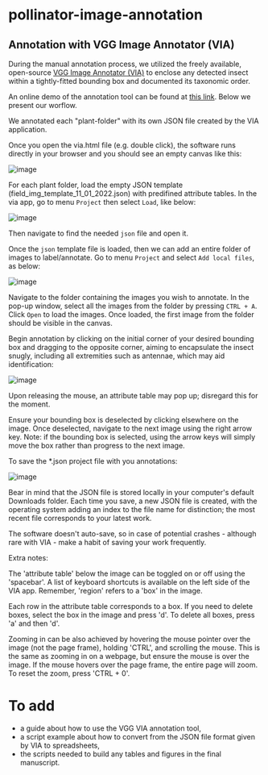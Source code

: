 # pollinator-image-annotation

## Annotation with VGG Image Annotator (VIA)

During the manual annotation process, we utilized the freely available, open-source [VGG Image Annotator (VIA)][1] to enclose any detected insect within a tightly-fitted bounding box and documented its taxonomic order. 

An online demo of the annotation tool can be found at [this link][2]. Below we present our worflow.

We annotated each "plant-folder" with its own JSON file created by the VIA application.

Once you open the via.html file (e.g. double click), the software runs directly in your browser and you should see an empty canvas like this:

![image](https://github.com/valentinitnelav/pollinator-image-annotation/assets/14074269/d839a2c2-d17f-4b72-bb16-b9798692ca9d)

For each plant folder, load the empty JSON template (field_img_template_11_01_2022.json) with predifined attribute tables. 
In the via app, go to menu `Project` then select `Load`, like below:

![image](https://github.com/valentinitnelav/pollinator-image-annotation/assets/14074269/1097c159-e5e3-4530-941d-29f15bdd8433)

Then navigate to find the needed `json` file and open it.

Once the `json` template file is loaded, then we can add an entire folder of images to label/annotate. Go to menu `Project` and select `Add local files`, as below:

![image](https://github.com/valentinitnelav/pollinator-image-annotation/assets/14074269/4bf50919-1533-4adf-ae61-7e070b2e1c53)

Navigate to the folder containing the images you wish to annotate. In the pop-up window, select all the images from the folder by pressing `CTRL + A`. Click `Open` to load the images. Once loaded, the first image from the folder should be visible in the canvas.

Begin annotation by clicking on the initial corner of your desired bounding box and dragging to the opposite corner, aiming to encapsulate the insect snugly, including all extremities such as antennae, which may aid identification:

![image](https://github.com/valentinitnelav/pollinator-image-annotation/assets/14074269/cd5a78c9-123d-4800-a792-107e2deb3318)

Upon releasing the mouse, an attribute table may pop up; disregard this for the moment.

Ensure your bounding box is deselected by clicking elsewhere on the image. Once deselected, navigate to the next image using the right arrow key. Note: if the bounding box is selected, using the arrow keys will simply move the box rather than progress to the next image.

To save the *.json project file with you annotations:

![image](https://github.com/valentinitnelav/pollinator-image-annotation/assets/14074269/036ca99f-2b55-4046-8478-edc039191ab0)

Bear in mind that the JSON file is stored locally in your computer's default Downloads folder. Each time you save, a new JSON file is created, with the operating system adding an index to the file name for distinction; the most recent file corresponds to your latest work.

The software doesn't auto-save, so in case of potential crashes - although rare with VIA - make a habit of saving your work frequently.

Extra notes:

The 'attribute table' below the image can be toggled on or off using the 'spacebar'. A list of keyboard shortcuts is available on the left side of the VIA app. Remember, 'region' refers to a 'box' in the image.

Each row in the attribute table corresponds to a box. If you need to delete boxes, select the box in the image and press 'd'. To delete all boxes, press 'a' and then 'd'.

Zooming in can be also achieved by hovering the mouse pointer over the image (not the page frame), holding 'CTRL', and scrolling the mouse. This is the same as zooming in on a webpage, but ensure the mouse is over the image. If the mouse hovers over the page frame, the entire page will zoom. To reset the zoom, press 'CTRL + 0'.

[1]: https://www.robots.ox.ac.uk/~vgg/software/via/
[2]: https://www.robots.ox.ac.uk/~vgg/software/via/via_demo.html


# To add

- a guide about how to use the VGG VIA annotation tool, 
- a script example about how to convert from the JSON file format given by VIA to spreadsheets,
- the scripts needed to build any tables and figures in the final manuscript.

